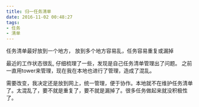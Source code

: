 ```yaml
---
title: 归一任务清单
date: 2016-11-02 00:48:27
tags: 
- 任务
- 清单
---
```


任务清单最好放到一个地方，
放到多个地方容易乱，任务容易重复或漏掉
<!--more-->

最近的工作状态很乱, 仔细梳理了一些，发现是自己任务清单管理出了问题。
之前一直用tower来管理，现在我在本地也进行了管理，造成了混乱。

需要改变，我决定还是放到网上，统一管理，便于协作。本地就不在维护任务清单了。太混乱了，要不就是重复了，要不就是漏掉了。很多任务做起来就没积极性了。

